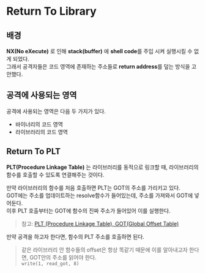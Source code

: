 # Return To Library

## 배경

**NX(No eXecute)** 로 인해 **stack(buffer)** 에 **shell code**를 주입 시켜 실행시킬 수 없게 되었다.  
그래서 공격자들은 코드 영역에 존재하는 주소들로 **return address**를 덮는 방식을 고안했다.  

## 공격에 사용되는 영역

공격에 사용되는 영역은 다음 두 가지가 있다.  
- 바이너리의 코드 영역
- 라이브러리의 코드 영역  

## Return To PLT

**PLT(Procedure Linkage Table)** 는 라이브러리를 동적으로 링크할 때, 라이브러리의 함수를 호출할 수 있도록 연결해주는 것이다.  

만약 라이브러리의 함수를 처음 호출하면 PLT는 GOT의 주소를 가리키고 있다.  
GOT에는 주소를 업데이트하는 resolve함수가 들어있는데, 주소를 가져와서 GOT에 넣어둔다.  
이후 PLT 호출부터는 GOT에 함수의 진짜 주소가 들어있어 이를 실행한다.
> 참고: [PLT (Procedure Linkage Table), GOT(Global Offset Table)](https://plummmm.tistory.com/382)  

만약 공격을 하고자 한다면, 함수의 PLT 주소를 호출하면 된다.
> 같은 라이브러리 안 함수들의 offset은 항상 똑같기 때문에 이를 알아내고자 한다면, GOT안의 주소를 읽어야 한다.  
> `write(1, read_got, 8)`
